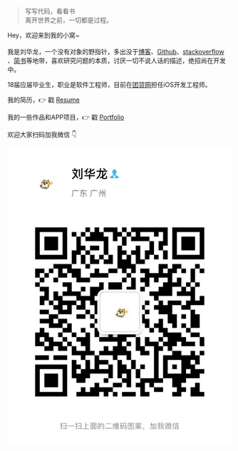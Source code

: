 > 写写代码，看看书  
> 离开世界之前，一切都是过程。

Hey，欢迎来到我的小窝~
<br>
<br>
我是刘华龙，一个没有对象的野指针，多出没于[博客](https://www.hualong.me )、[Github](https://github.com/L-hualong)、[stackoverflow](3) 、[简书](https://www.jianshu.com/u/0c7a92049d47)等地带，喜欢研究问题的本质，讨厌一切不说人话的描述，绝招尚在开发中。

18届应届毕业生，职业是软件工程师，目前在[团贷网](https://www.tuandai.com)担任iOS开发工程师。

我的简历，👉 戳 [Resume](/resume) 

我的一些作品和APP项目，👉 戳 [Portfolio](/portfolio) 



欢迎大家扫码加我微信 👇

![](/img/wechat.jpg)





